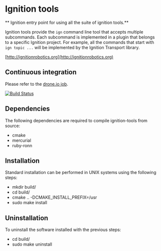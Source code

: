 # Ignition tools

** Ignition entry point for using all the suite of ignition tools.**

Ignition tools provide the `ign` command line tool that accepts multiple
subcommands. Each subcommand is implemented in a plugin that belongs to a
specific Ignition project. For example, all the commands that start with `ign topic ...` will be implemented by the Ignition Transport library.

  [http://ignitionrobotics.org](http://ignitionrobotics.org)

## Continuous integration

Please refer to the [drone.io
job](https://drone.io/bitbucket.org/ignitionrobotics/ign-tools).

[![Build Status](https://drone.io/bitbucket.org/ignitionrobotics/ign-tools/status.png)](https://drone.io/bitbucket.org/ignitionrobotics/ign-tools/latest)


## Dependencies

The following dependencies are required to compile ignition-tools from
source:

 - cmake
 - mercurial
 - ruby-ronn

## Installation

Standard installation can be performed in UNIX systems using the following
steps:

 - mkdir build/
 - cd build/
 - cmake .. -DCMAKE_INSTALL_PREFIX=/usr
 - sudo make install

## Uninstallation

To uninstall the software installed with the previous steps:

 - cd build/
 - sudo make uninstall
